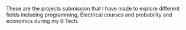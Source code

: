 These are the projects submission that I have made to explore different fields including programming, Electrical courses and probability and economics during my B Tech.
